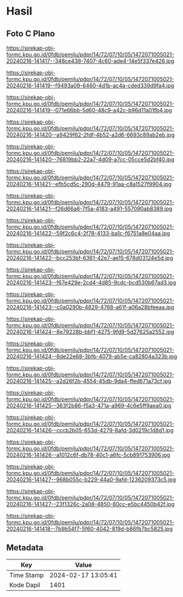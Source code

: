 # Hasil

## Foto C Plano

https://sirekap-obj-formc.kpu.go.id/0fdb/pemilu/pdpr/14/72/07/10/05/1472071005021-20240216-141417--348ce438-7407-4c60-ade4-14e5f337e426.jpg

https://sirekap-obj-formc.kpu.go.id/0fdb/pemilu/pdpr/14/72/07/10/05/1472071005021-20240216-141419--f9493a09-6460-4d1b-ac4a-cded339d9fa4.jpg

https://sirekap-obj-formc.kpu.go.id/0fdb/pemilu/pdpr/14/72/07/10/05/1472071005021-20240216-141419--071e66bb-5d60-48c9-a42c-b96d11a01fb4.jpg

https://sirekap-obj-formc.kpu.go.id/0fdb/pemilu/pdpr/14/72/07/10/05/1472071005021-20240216-141420--a9429f62-2fdf-4b52-a2d6-6693c89ab2eb.jpg

https://sirekap-obj-formc.kpu.go.id/0fdb/pemilu/pdpr/14/72/07/10/05/1472071005021-20240216-141420--76819bb2-22a7-4d09-a7cc-05cce5d2bf40.jpg

https://sirekap-obj-formc.kpu.go.id/0fdb/pemilu/pdpr/14/72/07/10/05/1472071005021-20240216-141421--efb5cd5c-290d-4479-91aa-c8a1527f9904.jpg

https://sirekap-obj-formc.kpu.go.id/0fdb/pemilu/pdpr/14/72/07/10/05/1472071005021-20240216-141421--f26d66a6-7f5a-4183-a491-557090ab8389.jpg

https://sirekap-obj-formc.kpu.go.id/0fdb/pemilu/pdpr/14/72/07/10/05/1472071005021-20240216-141422--59f2c6c4-2f78-4133-ba1c-f6751a8e04aa.jpg

https://sirekap-obj-formc.kpu.go.id/0fdb/pemilu/pdpr/14/72/07/10/05/1472071005021-20240216-141422--bcc253bf-6361-42e7-ae15-678d03124e5d.jpg

https://sirekap-obj-formc.kpu.go.id/0fdb/pemilu/pdpr/14/72/07/10/05/1472071005021-20240216-141423--f67e429e-2cd4-4d85-9cdc-bcd530b67ad3.jpg

https://sirekap-obj-formc.kpu.go.id/0fdb/pemilu/pdpr/14/72/07/10/05/1472071005021-20240216-141423--c0a0290b-4829-4768-a61f-a06a28bfeeaa.jpg

https://sirekap-obj-formc.kpu.go.id/0fdb/pemilu/pdpr/14/72/07/10/05/1472071005021-20240216-141424--8e79228b-bbf1-4275-9fd9-5d27625a2552.jpg

https://sirekap-obj-formc.kpu.go.id/0fdb/pemilu/pdpr/14/72/07/10/05/1472071005021-20240216-141424--8de22e68-3bfb-4079-ab5e-ca82804a323b.jpg

https://sirekap-obj-formc.kpu.go.id/0fdb/pemilu/pdpr/14/72/07/10/05/1472071005021-20240216-141425--a2d26f2b-4554-45db-9da4-ffed671a73cf.jpg

https://sirekap-obj-formc.kpu.go.id/0fdb/pemilu/pdpr/14/72/07/10/05/1472071005021-20240216-141425--363f2b86-f5a3-471a-a969-4c6e5ff9aea0.jpg

https://sirekap-obj-formc.kpu.go.id/0fdb/pemilu/pdpr/14/72/07/10/05/1472071005021-20240216-141426--cccb2b05-653d-4279-8afd-3d0219c1d8d1.jpg

https://sirekap-obj-formc.kpu.go.id/0fdb/pemilu/pdpr/14/72/07/10/05/1472071005021-20240216-141426--a1012c6f-db78-40c1-a6fc-5cb891753906.jpg

https://sirekap-obj-formc.kpu.go.id/0fdb/pemilu/pdpr/14/72/07/10/05/1472071005021-20240216-141427--968b055c-b229-44a0-9afd-1236209373c5.jpg

https://sirekap-obj-formc.kpu.go.id/0fdb/pemilu/pdpr/14/72/07/10/05/1472071005021-20240216-141427--23f1326c-2a08-4850-80cc-e5bc4450b42f.jpg

https://sirekap-obj-formc.kpu.go.id/0fdb/pemilu/pdpr/14/72/07/10/05/1472071005021-20240216-141418--7b9b54f7-5f60-4042-819d-b86fb7bc5825.jpg


## Metadata

| Key        | Value               |
| ---------- | ------------------- |
| Time Stamp | 2024-02-17 13:05:41 |
| Kode Dapil | 1401                |



